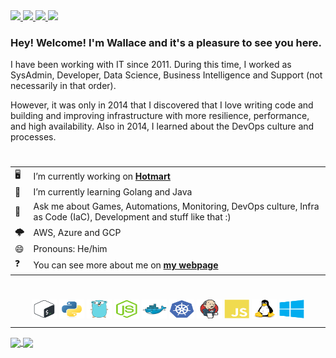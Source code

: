 <div>
  <a href="https://www.linkedin.com/in/wallacesalles" target="_blank">
    <img src="https://img.shields.io/badge/-LinkedIn-%230077B5?style=for-the-badge&logo=linkedin&logoColor=white" target="_blank">
  </a>
 	<a href="https://hub.docker.com/u/wsalles" target="_blank">
    <img src="https://img.shields.io/badge/Docker-03234B?style=for-the-badge&logo=docker&logoColor=white" target="_blank">
  </a>
  <a href="https://t.me/wallacesalles" target="_blank">
    <img src="https://img.shields.io/badge/Telegram-26A5E4?style=for-the-badge&logo=telegram&logoColor=white" target="_blank">
  </a> 
  <a href = "mailto:ops@wallacesalles.dev">
    <img src="https://img.shields.io/badge/-Email-%23333?style=for-the-badge&logo=mail.ru&logoColor=white" target="_blank">
  </a>
</div>

### Hey! Welcome! I'm Wallace and it's a pleasure to see you here.

I have been working with IT since 2011. During this time, I worked as SysAdmin, Developer, Data Science, Business Intelligence and Support (not necessarily in that order).

However, it was only in 2014 that I discovered that I love writing code and building and improving infrastructure with more resilience, performance, and high availability. Also in 2014, I learned about the DevOps culture and processes.


#

<table>
  <tr>
    <td>🖥️</td>
    <td>I’m currently working on <a href="https://www.hotmart.com/en" target="_blank"><b>Hotmart</b></a></td>
  </tr>
  <tr>
    <td>📖</td>
    <td>I’m currently learning Golang and Java</td>
  </tr>
  <tr>
    <td>💬</td>
    <td>Ask me about Games, Automations, Monitoring, DevOps culture, Infra as Code (IaC), Development and stuff like that :)</td>
  </tr>
  <tr>
    <td>🌩️</td>
    <td>AWS, Azure and GCP</td>
  </tr>
  <tr>
    <td>😄</td>
    <td>Pronouns: He/him</td>
  </tr>
  <tr>
    <td>❓</td>
    <td>You can see more about me on <a href="https://wallacesalles.dev/" target="_blank"><b>my webpage</b></a></td>
  </tr>
</table>

#

<div style="display: inline_block" align="center">
  <img align="center" height="30" width="40" src="https://raw.githubusercontent.com/devicons/devicon/master/icons/bash/bash-original.svg">
  <img align="center" height="30" width="40" src="https://raw.githubusercontent.com/devicons/devicon/master/icons/python/python-original.svg">
  <img align="center" height="30" width="40" src="https://raw.githubusercontent.com/devicons/devicon/master/icons/go/go-original.svg">
  <img align="center" height="30" width="40" src="https://raw.githubusercontent.com/devicons/devicon/master/icons/nodejs/nodejs-original.svg">
  <img align="center" height="30" width="40" src="https://raw.githubusercontent.com/devicons/devicon/master/icons/docker/docker-original.svg">
  <img align="center" height="30" width="40" src="https://raw.githubusercontent.com/devicons/devicon/master/icons/kubernetes/kubernetes-plain.svg">
  <img align="center" height="30" width="40" src="https://raw.githubusercontent.com/devicons/devicon/master/icons/jenkins/jenkins-original.svg">
  <img align="center" height="30" width="40" src="https://raw.githubusercontent.com/devicons/devicon/master/icons/javascript/javascript-plain.svg">
  <img align="center" height="30" width="40" src="https://raw.githubusercontent.com/devicons/devicon/master/icons/linux/linux-original.svg">
  <img align="center" height="30" width="40" src="https://raw.githubusercontent.com/devicons/devicon/master/icons/windows8/windows8-original.svg">
  
</div>

* * *

<div>
  <a href="https://github.com/wsalles/">
    <img align="center" src="https://github-readme-stats.vercel.app/api?username=wsalles&show_icons=true&theme=merko&line_height=20" />
  </a>
  <a href="https://github.com/wsalles/">
    <img align="center" src="https://github-readme-stats.vercel.app/api/top-langs/?username=wsalles&layout=compact&theme=merko" />
  </a>
</div>

<!-- [![willianrod's wakatime stats](https://github-readme-stats.vercel.app/api/wakatime?username=@wsalles)](https://github.com/anuraghazra/github-readme-stats)
-->
#
